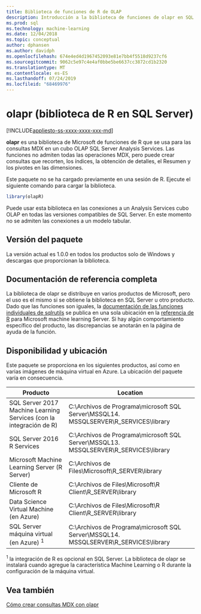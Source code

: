 ```yaml
---
title: Biblioteca de funciones de R de OLAP
description: Introducción a la biblioteca de funciones de olapr en SQL Server 2016 R Services y SQL Server 2017 Machine Learning Services con R.
ms.prod: sql
ms.technology: machine-learning
ms.date: 12/04/2018
ms.topic: conceptual
author: dphansen
ms.author: davidph
ms.openlocfilehash: 674e4ed4d1967452093e81e7bb4f5518d9237cf6
ms.sourcegitcommit: 9062c5e97c4e4af0bbe5be6637cc3872cd1b2320
ms.translationtype: MT
ms.contentlocale: es-ES
ms.lasthandoff: 07/24/2019
ms.locfileid: "68469976"
---
```

# <a name="olapr-r-library-in-sql-server"></a>olapr (biblioteca de R en SQL Server)
[!INCLUDE[appliesto-ss-xxxx-xxxx-xxx-md](../../includes/appliesto-ss-xxxx-xxxx-xxx-md.md)]

**olapr** es una biblioteca de Microsoft de funciones de R que se usa para las consultas MDX en un cubo OLAP SQL Server Analysis Services. Las funciones no admiten todas las operaciones MDX, pero puede crear consultas que recorten, los índices, la obtención de detalles, el Resumen y los pivotes en las dimensiones. 

Este paquete no se ha cargado previamente en una sesión de R. Ejecute el siguiente comando para cargar la biblioteca.

```R
library(olapR)
```

Puede usar esta biblioteca en las conexiones a un Analysis Services cubo OLAP en todas las versiones compatibles de SQL Server. En este momento no se admiten las conexiones a un modelo tabular.

## <a name="package-version"></a>Versión del paquete

La versión actual es 1.0.0 en todos los productos solo de Windows y descargas que proporcionan la biblioteca.

## <a name="full-reference-documentation"></a>Documentación de referencia completa

La  biblioteca de olapr se distribuye en varios productos de Microsoft, pero el uso es el mismo si se obtiene la biblioteca en SQL Server u otro producto. Dado que las funciones son iguales, la [documentación de las funciones individuales de sqlrutils](https://docs.microsoft.com/machine-learning-server/r-reference/olapr/olapr) se publica en una sola ubicación en la [referencia de R](https://docs.microsoft.com/machine-learning-server/r-reference/introducing-r-server-r-package-reference) para Microsoft machine learning Server. Si hay algún comportamiento específico del producto, las discrepancias se anotarán en la página de ayuda de la función.

## <a name="availability-and-location"></a>Disponibilidad y ubicación

Este paquete se proporciona en los siguientes productos, así como en varias imágenes de máquina virtual en Azure. La ubicación del paquete varía en consecuencia.

Producto | Location |
--------|----------|
SQL Server 2017 Machine Learning Services (con la integración de R) | C:\Archivos de Programa\microsoft SQL Server\MSSQL14. MSSQLSERVER\R_SERVICES\library | 
SQL Server 2016 R Services | C:\Archivos de Programa\microsoft SQL Server\MSSQL13. MSSQLSERVER\R_SERVICES\library
Microsoft Machine Learning Server (R Server) | C:\Archivos de Files\Microsoft\R_SERVER\library |
Cliente de Microsoft R | C:\Archivos de Files\Microsoft\R Client\R_SERVER\library |
Data Science Virtual Machine (en Azure) | C:\Archivos de Files\Microsoft\R Client\R_SERVER\library |
SQL Server máquina virtual (en Azure) <sup>1</sup> | C:\Archivos de Programa\microsoft SQL Server\MSSQL14. MSSQLSERVER\R_SERVICES\library |

<sup>1</sup> la integración de R es opcional en SQL Server. La biblioteca de olapr se instalará cuando agregue la característica Machine Learning o R durante la configuración de la máquina virtual.


## <a name="see-also"></a>Vea también

[Cómo crear consultas MDX con olapr](how-to-create-mdx-queries-using-olapr.md)
